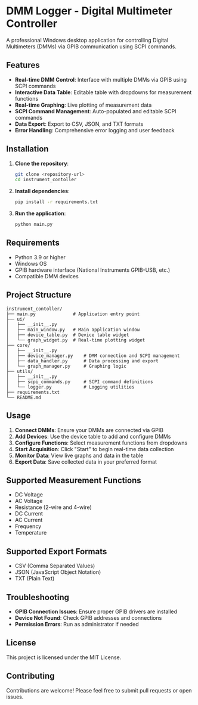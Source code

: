 # DMM Logger - Digital Multimeter Controller

A professional Windows desktop application for controlling Digital Multimeters (DMMs) via GPIB communication using SCPI commands.

## Features

- **Real-time DMM Control**: Interface with multiple DMMs via GPIB using SCPI commands
- **Interactive Data Table**: Editable table with dropdowns for measurement functions
- **Real-time Graphing**: Live plotting of measurement data
- **SCPI Command Management**: Auto-populated and editable SCPI commands
- **Data Export**: Export to CSV, JSON, and TXT formats
- **Error Handling**: Comprehensive error logging and user feedback

## Installation

1. **Clone the repository**:
   ```bash
   git clone <repository-url>
   cd instrument_contoller
   ```

2. **Install dependencies**:
   ```bash
   pip install -r requirements.txt
   ```

3. **Run the application**:
   ```bash
   python main.py
   ```

## Requirements

- Python 3.9 or higher
- Windows OS
- GPIB hardware interface (National Instruments GPIB-USB, etc.)
- Compatible DMM devices

## Project Structure

```
instrument_contoller/
├── main.py              # Application entry point
├── ui/
│   ├── __init__.py
│   ├── main_window.py   # Main application window
│   ├── device_table.py  # Device table widget
│   └── graph_widget.py  # Real-time plotting widget
├── core/
│   ├── __init__.py
│   ├── device_manager.py    # DMM connection and SCPI management
│   ├── data_handler.py      # Data processing and export
│   └── graph_manager.py     # Graphing logic
├── utils/
│   ├── __init__.py
│   ├── scpi_commands.py     # SCPI command definitions
│   └── logger.py            # Logging utilities
├── requirements.txt
└── README.md
```

## Usage

1. **Connect DMMs**: Ensure your DMMs are connected via GPIB
2. **Add Devices**: Use the device table to add and configure DMMs
3. **Configure Functions**: Select measurement functions from dropdowns
4. **Start Acquisition**: Click "Start" to begin real-time data collection
5. **Monitor Data**: View live graphs and data in the table
6. **Export Data**: Save collected data in your preferred format

## Supported Measurement Functions

- DC Voltage
- AC Voltage
- Resistance (2-wire and 4-wire)
- DC Current
- AC Current
- Frequency
- Temperature

## Supported Export Formats

- CSV (Comma Separated Values)
- JSON (JavaScript Object Notation)
- TXT (Plain Text)

## Troubleshooting

- **GPIB Connection Issues**: Ensure proper GPIB drivers are installed
- **Device Not Found**: Check GPIB addresses and connections
- **Permission Errors**: Run as administrator if needed

## License

This project is licensed under the MIT License.

## Contributing

Contributions are welcome! Please feel free to submit pull requests or open issues.